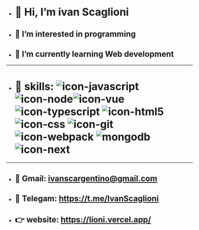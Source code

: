 - # 👋 Hi, I’m ivan Scaglioni 
- ## 👀 I’m interested in programming
- ## 🌱 I’m currently learning Web development
- ---
- # 🧰 skills: ![icon-javascript](https://user-images.githubusercontent.com/91486406/163634693-93a7f70e-4fbb-4391-baa8-29a0b100b224.svg)![icon-node](https://user-images.githubusercontent.com/91486406/163634949-a2e6bf9c-020d-4e6b-9495-f98b7d8ca129.svg)![icon-vue](https://user-images.githubusercontent.com/91486406/163635138-05688dbc-25b2-4945-a2e4-d8f7eb5a5c26.svg)![icon-typescript](https://user-images.githubusercontent.com/91486406/163635152-4eba8ae3-3677-44d4-a86e-622fd0fc6cb2.svg) ![icon-html5](https://user-images.githubusercontent.com/91486406/163635165-4e63371c-331b-4980-85b3-4604f6b9734f.svg) ![icon-css](https://user-images.githubusercontent.com/91486406/163635181-34f8f4e5-906b-489f-9860-5237eae65fea.svg) ![icon-git](https://user-images.githubusercontent.com/91486406/163635174-eb144465-c595-4b97-bbca-bf2460c3ba0e.svg) ![icon-webpack](https://user-images.githubusercontent.com/91486406/163634967-87696b44-3c6a-43b1-8342-a1bc681a1e26.svg) ![mongodb](https://user-images.githubusercontent.com/91486406/163636058-856ca355-f2eb-4a59-9c90-08d5f2d5defc.png) ![icon-next](https://user-images.githubusercontent.com/91486406/201759097-9f5d4ee6-5c34-4d1e-87d1-7e8108d6336b.svg) 

 ---

- ## 📧 Gmail: ivanscargentino@gmail.com
- ## 📮 Telegam: https://t.me/IvanScaglioni
- ## 👉 website: https://lioni.vercel.app/


<!---
ivanScaglioni/ivanScaglioni is a ✨ special ✨ repository because its `README.md` (this file) appears on your GitHub profile.
You can click the Preview link to take a look at your changes.
--->

